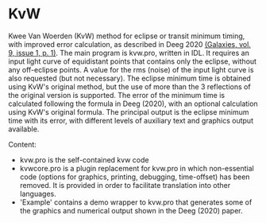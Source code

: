 # KvW
Kwee Van Woerden (KvW) method for eclipse or transit minimum timing, with improved error calculation, as described in Deeg 2020 [(Galaxies, vol. 9, issue 1, p. 1)](https://www.mdpi.com/2075-4434/9/1/1). The main program is kvw.pro, written in IDL. It requires an input light curve of equidistant points that contains only the eclipse, without any off-eclipse points. A value for the rms (noise) of the input light curve is also requested (but not necessary). The eclipse minimum time is obtained using KvW's original method, but the use of more than the 3 reflections of the original version is supported. The error of the minimum time is calculated following the formula in Deeg (2020), with an optional calculation using KvW's original formula. The principal output is the eclipse minimum time with its error, with different levels of auxiliary text and graphics output available.

Content: 
- kvw.pro is the self-contained kvw code
- kvwcore.pro is a plugin replacement for kvw.pro in which non-essential code (options for graphics, printing, debugging, time-offset) has been removed. It is provided in order to facilitate translation into other languages.
- 'Example' contains a demo wrapper to kvw.pro that generates some of the graphics and numerical output shown in the Deeg (2020) paper.  

